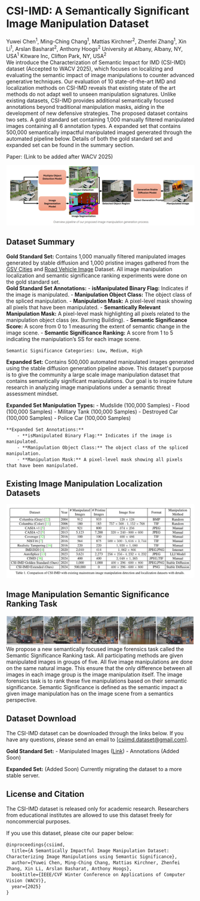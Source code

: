 # CSI-IMD: A Semantically Significant Image Manipulation Dataset

Yuwei Chen<sup>1</sup>, Ming-Ching Chang<sup>1</sup>, Mattias Kirchner<sup>2</sup>, Zhenfei Zhang<sup>1</sup>, Xin Li<sup>1</sup>, Arslan Basharat<sup>2</sup>, Anthony Hoogs<sup>2</sup>
University at Albany, Albany, NY, USA<sup>1</sup>
Kitware Inc, Clifton Park, NY, USA<sup>2</sup>
</br>
We introduce the Characterization of Semantic Impact for IMD (CSI-IMD) dataset (Accepted to WACV 2025), which focuses on localizing and evaluating the semantic impact of image manipulations to counter advanced generative techniques. Our evaluation of 10 state-of-the-art IMD and localization methods on CSI-IMD reveals that existing state of the art methods do not adapt well to unseen manipulation signatures. Unlike existing datasets, CSI-IMD provides additional semantically focused annotations beyond traditional manipulation masks, aiding in the development of new defensive strategies. The proposed dataset contains two sets. A gold standard set containing 1,000 manually filtered manipulated images containing all 6 annotation types. A expanded set that contains 500,000 semantically impactful manipulated imaged  generated through the automated pipeline below. Details of both the gold standard set and expanded set can be found in the summary section.

Paper: (Link to be added after WACV 2025)

![fig1_compressed-1](Figures/pipeline.png)

## Dataset Summary 

**Gold Standard Set:** Contains 1,000 manually filtered manipulated images generated by stable diffusion and 1,000 pristine images gathered from the [GSV Cities](https://github.com/amaralibey/gsv-cities) and [Road Vehicle Image](https://www.kaggle.com/datasets/ashfakyeafi/road-vehicle-images-dataset) Dataset. All image manipulation localization and semantic significance ranking experiments were done on the gold standard set.  
	**Gold Standard Set Annotations:**
		- **isManipulated Binary Flag:** Indicates if the image is manipulated.
		- **Manipulation Object Class:** The object class of the spliced manipulation.
		- **Manipulation Mask:** A pixel-level mask showing all pixels that have been manipulated.
		- **Semantically Relevant Manipulation Mask:** A pixel-level mask highlighting all pixels related to the manipulation object class (ex. Burning Building).
		- **Semantic Significance Score:** A score from 0 to 1 measuring the extent of semantic change in the image scene.
		- **Semantic Significance Ranking:** A score from 1 to 5 indicating the manipulation’s SS for each image scene. 

	Semantic Significance Categories: Low, Medium, High

**Expanded Set:** Contains 500,000 automated manipulated images generated using the stable diffusion generation pipeline above. This dataset's purpose is to give the community a large scale image manipulation dataset that contains semantically significant manipulations. Our goal is to inspire future research in analyzing image manipulations under a semantic threat assessment mindset.

**Expanded Set Manipulation Types:**
	- Mudslide (100,000 Samples)
	- Flood (100,000 Samples)
	- Military Tank (100,000 Samples)
	- Destroyed Car (100,000 Samples)
	- Police Car (100,000 Samples)
	
	**Expanded Set Annotations:**
		- **isManipulated Binary Flag:** Indicates if the image is manipulated.
		- **Manipulation Object Class:** The object class of the spliced manipulation.
		- **Manipulation Mask:** A pixel-level mask showing all pixels that have been manipulated.

## Existing Image Manipulation Localization Datasets
![fig1_compressed-1](Figures/existing_imd_datasets.jpg)
## Image Manipulation Semantic Significance Ranking Task
![fig1_compressed-1](Figures/task.png)
We propose a new semantically focused image forensics task called the Semantic Significance Ranking task. All participating methods are given manipulated images in groups of five. All five image manipulations are done on the same natural image. This ensure that the only difference between all images in each image group is the image manipulation itself. The image forensics task is to rank these five manipulations based on their semantic significance. Semantic Significance is defined as the semantic impact a given image manipulation has on the image scene from a semantics perspective.
## Dataset Download
The CSI-IMD dataset can be downloaded through the links below. If you have any questions, please send an email to [csiimd.dataset@gmail.com].

**Gold Standard Set:**
	- Manipulated Images ([Link](https://drive.google.com/file/d/1u1BZU6oaT_ffdL0RCzSTc51eTxmQ-NZS/view?usp=sharing))
	- Annotations (Added Soon)
	
**Expanded Set:** (Added Soon) Currently migrating the dataset to a more stable server.
## License and Citation
The CSI-IMD dataset is released only for academic research. Researchers from educational institutes are allowed to use this dataset freely for noncommercial purposes.

If you use this dataset, please cite our paper below:
```
@inproceedings{csiimd,
  title={A Semantically Impactful Image Manipulation Dataset: Characterizing Image Manipulations using Semantic Significance},
  author={Yuwei Chen, Ming-Ching Chang, Mattias Kirchner, Zhenfei Zhang, Xin Li, Arslan Basharat, Anthony Hoogs},
  booktitle={IEEE/CVF Winter Conference on Applications of Computer Vision (WACV)},
  year={2025}
}
